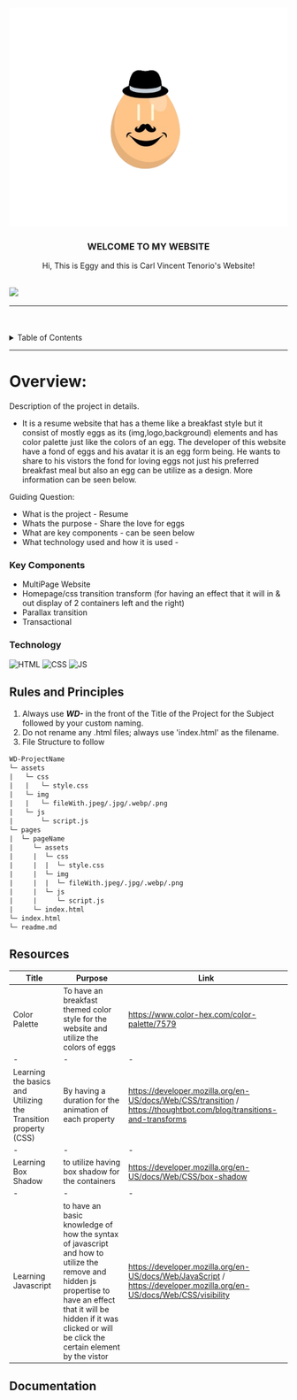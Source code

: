 <a name="readme-top">

<br/>

<br />
<div align="center">
  <a href="https://github.com/CVTenorio/WD-SEATWORK-TWO-TENORIO">
  <!-- TODO: If you want to add logo or banner you can add it here --> 
    <a href="https://app.daily.dev/carl_tenorio"><img src="/assets/img/EGGY_LOGO.png" width="800" alt="Eggy Logo"/></a>
  </a>
<!-- TODO: Change Title to the name of the title of your Project -->
  <h3 align="center">WELCOME TO MY WEBSITE</h3>
</div>
<!-- TODO: Make a short description -->
<div align="center">
       Hi, This is Eggy and this is Carl Vincent Tenorio's Website!
</div>

<br />

<!-- TODO: Change the zyx-0314 into your github username  -->
<!-- TODO: Change the WD-Template-Project into the same name of your folder -->
![](https://visit-counter.vercel.app/counter.png?page=CVTenorio/WD-SEATWORK-TWO-TENORIO)

---

<br />
<br />

<!-- TODO: If you want to add more layers for your readme -->
<details>
  <summary>Table of Contents</summary>
  <ol>
    <li>
      <a href="#overview">Overview</a>
      <ol>
        <li>
          <a href="#key-components">Key Components</a>
        </li>
        <li>
          <a href="#technology">Technology</a>
        </li>
      </ol>
    </li>
    <li>
      <a href="#rules-and-principles">Rules and Principles</a>
    </li>
    <li>
      <a href="#resources">Resources</a>
    </li>
  </ol>
</details>

---

# Overview:

<!-- TODO: To be changed -->
<!-- The following are just sample -->
Description of the project in details.

- It is a resume website that has a theme like a breakfast  style but it consist of mostly eggs as its (img,logo,background) elements and has color palette just like the colors of an egg. The developer of this website have a fond of eggs and his avatar it is an egg form being. He wants to share to his vistors the fond for loving eggs not just his preferred breakfast meal but also an egg can be utilize as a design. More information can be seen below.

Guiding Question:
- What is the project - Resume
- Whats the purpose - Share the love for eggs
- What are key components - can be seen below
- What technology used and how it is used - 

### Key Components
<!-- TODO: List of Key Components -->
<!-- The following are just sample -->
- MultiPage Website
- Homepage/css transition transform (for having an effect that it will in & out display of 2 containers left and the right)
- Parallax transition
- Transactional

### Technology
<!-- TODO: List of Technology Used -->
![HTML](https://img.shields.io/badge/HTML-E34F26?style=for-the-badge&logo=html5&logoColor=white)
![CSS](https://img.shields.io/badge/CSS-1572B6?style=for-the-badge&logo=css3&logoColor=white)
![JS](https://camo.githubusercontent.com/ada167c2d900ced729acc76ee6de2d312e7043891e43e17c2eba1a1ef1af25ed/68747470733a2f2f696d672e736869656c64732e696f2f62616467652f4a6176615363726970742d4637444631453f7374796c653d666f722d7468652d6261646765266c6f676f3d6a617661736372697074266c6f676f436f6c6f723d7768697465)

## Rules and Principles
1. Always use ***WD-*** in the front of the Title of the Project for the Subject followed by your custom naming.
2. Do not rename any .html files; always use 'index.html' as the filename.
3. File Structure to follow

```
WD-ProjectName
└─ assets
|   └─ css
|   |   └─ style.css
|   └─ img
|   |   └─ fileWith.jpeg/.jpg/.webp/.png
|   └─ js
|       └─ script.js
└─ pages
|  └─ pageName
|     └─ assets
|     |  └─ css
|     |  |  └─ style.css
|     |  └─ img
|     |  |  └─ fileWith.jpeg/.jpg/.webp/.png
|     |  └─ js
|     |     └─ script.js
|     └─ index.html
└─ index.html
└─ readme.md
```

## Resources

<!-- TODO: Add References -->
| Title | Purpose | Link |
|-|-|-|
| Color Palette | To have an breakfast themed color style for the website and utilize the colors of eggs| https://www.color-hex.com/color-palette/7579|
|-|-|-|
| Learning the basics and Utilizing the Transition property (CSS) | By having a duration for the animation of each property | https://developer.mozilla.org/en-US/docs/Web/CSS/transition / https://thoughtbot.com/blog/transitions-and-transforms|
|-|-|-|
|Learning Box Shadow | to utilize having box shadow for the containers | https://developer.mozilla.org/en-US/docs/Web/CSS/box-shadow|
|-|-|-|
|Learning Javascript | to have an basic knowledge of how the syntax of javascript and how to utilize the remove and hidden js propertise to have an effect that it will be hidden if it was clicked or will be click the certain element by the vistor | https://developer.mozilla.org/en-US/docs/Web/JavaScript / https://developer.mozilla.org/en-US/docs/Web/CSS/visibility|


## Documentation

<!--My wireframe>